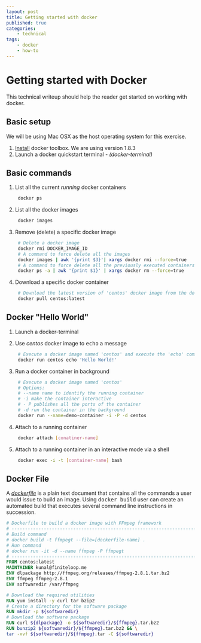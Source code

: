 ```yaml
---
layout: post
title: Getting started with docker
published: true
categories:
    - technical
tags:
    - docker
    - how-to
---
```


# Getting started with Docker
This technical writeup should help the reader get started on working with docker.

## Basic setup
We will be using Mac OSX as the host operating system for this exercise.

1. [Install](https://docs.docker.com/installation/mac/) docker toolbox. We are using version 1.8.3
2. Launch a docker quickstart terminal - *(docker-terminal)*

## Basic commands
1. List all the current *running* docker containers  

   ```bash
    docker ps
   ```

2. List all the docker images

   ```bash
    docker images
   ```

3. Remove (delete) a specific docker image

   ```bash
    # Delete a docker image  
    docker rmi DOCKER_IMAGE_ID
    # A command to force delete all the images
    docker images | awk '{print $3}'| xargs docker rmi --force=true
    # A command to force delete all the previously executed containers
    docker ps -a | awk '{print $1}' | xargs docker rm --force=true
   ```

4. Download a specific docker container

   ```bash
    # Download the latest version of 'centos' docker image from the docker registry
    docker pull centos:latest
   ```

## Docker "Hello World"
1. Launch a docker-terminal
2. Use _centos_ docker image to <kbd>echo</kbd> a message

   ```bash
    # Execute a docker image named 'centos' and execute the 'echo' command
    docker run centos echo 'Hello World!'
   ```

3. Run a docker container in background

   ```bash
    # Execute a docker image named 'centos'
    # Options:
    # --name name to identify the running container
    # -i make the container interactive
    # - P publishes all the ports of the container
    # -d run the container in the background
    docker run --name=demo-container -i -P -d centos
   ```

4. Attach to a running container

   ```bash
    docker attach [conatiner-name]
   ```

5. Attach to a running container in an interactive mode via a shell

   ```bash
    docker exec -i -t [container-name] bash
   ```

## Docker File
A [_dockerfile_](https://docs.docker.com/reference/builder/) is a plain text document that contains all the commands a user would issue to build an image.  Using <kbd>docker build</kbd> user can create an automated build that executes several command line instructions in succession.

```dockerfile
# Dockerfile to build a docker image with FFmpeg framework
# ---------------------------------------------------------------------------
# Build command
# docker build -t ffmpegt --file=[dockerfile-name] .
# Run command
# docker run -it -d --name ffmpeg -P ffmpegt
# ---------------------------------------------------------------------------
FROM centos:latest
MAINTAINER kunal@finiteloop.me
ENV dlpackage http://ffmpeg.org/releases/ffmpeg-2.8.1.tar.bz2
ENV ffmpeg ffmpeg-2.8.1
ENV softwaredir /var/ffmpeg

# Download the required utilities
RUN yum install -y curl tar bzip2
# Create a directory for the software package
RUN mkdir -p ${softwaredir}
# Download the software package
RUN curl ${dlpackage} -o ${softwaredir}/${ffmpeg}.tar.bz2
RUN bunzip2 ${softwaredir}/${ffmpeg}.tar.bz2 && \
tar -xvf ${softwaredir}/${ffmpeg}.tar -C ${softwaredir}
```
